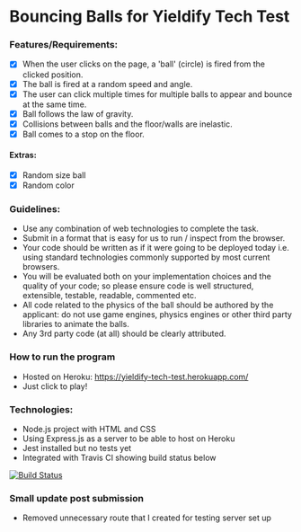 # Bouncing Balls for Yieldify Tech Test

### Features/Requirements:

- [x] When the user clicks on the page, a 'ball' (circle) is fired from the clicked position.
- [x] The ball is fired at a random speed and angle.
- [x] The user can click multiple times for multiple balls to appear and bounce at the same time.
- [x] Ball follows the law of gravity.
- [x] Collisions between balls and the floor/walls are inelastic.
- [x] Ball comes to a stop on the floor.

#### Extras:
- [x] Random size ball
- [x] Random color

### Guidelines:

- Use any combination of web technologies to complete the task.
- Submit in a format that is easy for us to run / inspect from the browser.
- Your code should be written as if it were going to be deployed today i.e. using standard technologies commonly supported by most current browsers.
- You will be evaluated both on your implementation choices and the quality of your code; so please ensure code is well structured, extensible, testable, readable, commented etc.
- All code related to the physics of the ball should be authored by the applicant: do not use game engines, physics engines or other third party libraries to animate the balls.
- Any 3rd party code (at all) should be clearly attributed.

### How to run the program

- Hosted on Heroku: https://yieldify-tech-test.herokuapp.com/
- Just click to play!

### Technologies:

- Node.js project with HTML and CSS
- Using Express.js as a server to be able to host on Heroku
- Jest installed but no tests yet
- Integrated with Travis CI showing build status below

[![Build Status](https://app.travis-ci.com/fg24davies/yieldifyTechTest.svg?branch=main)](https://app.travis-ci.com/fg24davies/yieldifyTechTest)

### Small update post submission
 - Removed unnecessary route that I created for testing server set up
